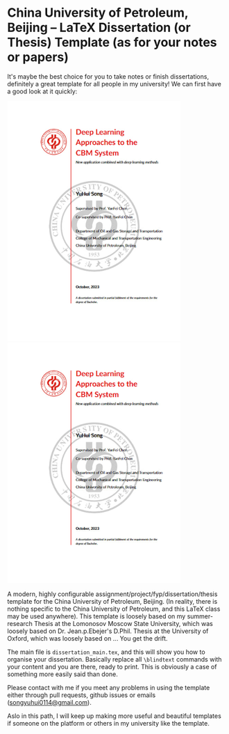 # China University of Petroleum, Beijing &ndash; LaTeX Dissertation (or Thesis) Template (as for your notes or papers)

It's maybe the best choice for you to take notes or finish dissertations, definitely a great template for all people in my university! 
We can first have a good look at it quickly:

<img src="images/photo_2023-10-21_15-29-55.jpg" width="400"><img src="images/photo_2023-10-21_15-29-55.jpg" width="400">

A modern, highly configurable assignment/project/fyp/dissertation/thesis template for the China University of Petroleum, Beijing.  (In reality, there is nothing specific to the China University of Petroleum, and this LaTeX class may be used anywhere).  This template is loosely based on my summer-research Thesis at the Lomonosov Moscow State University, which was loosely based on Dr. Jean.p.Ebejer's D.Phil. Thesis at the University of Oxford, which was loosely based on ...  You get the drift.

The main file is `dissertation_main.tex`, and this will show you how to organise your dissertation.  Basically replace all `\blindtext` commands with your content and you are there, ready to print. This is obviously a case of something more easily said than done.

Please contact with me if you meet any problems in using the template either through pull requests, github issues or emails (songyuhui0114@gmail.com).

Aslo in this path, I will keep up making more useful and beautiful templates if someone on the platform or others in my university like the template.
